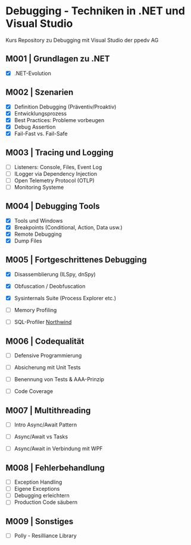 # Debugging - Techniken in .NET und Visual Studio 
Kurs Repository zu Debugging mit Visual Studio der ppedv AG

## M001 | Grundlagen zu .NET

- [x] .NET-Evolution

## M002 | Szenarien

- [x] Definition Debugging (Präventiv/Proaktiv)
- [x] Entwicklungsprozess
- [x] Best Practices: Probleme vorbeugen
- [x] Debug Assertion
- [x] Fail-Fast vs. Fail-Safe

## M003 | Tracing und Logging

- [ ] Listeners: Console, Files, Event Log
- [ ] ILogger via Dependency Injection
- [ ] Open Telemetry Protocol (OTLP)
- [ ] Monitoring Systeme

## M004 | Debugging Tools

- [x] Tools und Windows
- [x] Breakpoints (Conditional, Action, Data usw.)
- [x] Remote Debugging
- [x] Dump Files

## M005 | Fortgeschrittenes Debugging

- [x] Disassemblierung (ILSpy, dnSpy)
- [x] Obfuscation / Deobfuscation
- [x] Sysinternals Suite (Process Explorer etc.)
- [ ] Memory Profiling
- [ ] SQL-Profiler [Northwind](https://github.com/microsoft/sql-server-samples/blob/master/samples/databases/northwind-pubs/instnwnd.sql)


## M006 | Codequalität

- [ ] Defensive Programmierung
- [ ] Absicherung mit Unit Tests
- [ ] Benennung von Tests & AAA-Prinzip
- [ ] Code Coverage


## M007 | Multithreading

- [ ] Intro Async/Await Pattern
- [ ] Async/Await vs Tasks
- [ ] Async/Await in Verbindung mit WPF


## M008 | Fehlerbehandlung

- [ ] Exception Handling
- [ ] Eigene Exceptions
- [ ] Debugging erleichtern
- [ ] Production Code säubern

## M009 | Sonstiges

- [ ] Polly - Resilliance Library
